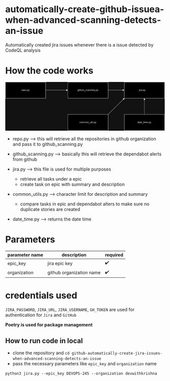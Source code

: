 # automatically-create-github-issuea-when-advanced-scanning-detects-an-issue
Automatically created jira issues whenever there is a issue detected by CodeQL analysis

# How the code works

![diagram.jpg](diagram.jpg)

* repo.py --> this will retrieve all the repositories in github organization and pass it to github_scanning.py
* github_scanning.py --> basically this will retrieve the dependabot alerts from github
* jira.py --> this file is used for multiple purposes
    * retrieve all tasks under a epic
    * create task on epic with summary and description

* common_utils.py --> character limit for description and summary
    * compare tasks in epic and dependabot alters to make sure no duplicate stories are created
* date_time.py --> returns the date time


# Parameters
| parameter name | description | required |
|----------------|--------------|---------|
| epic_key | jira epic key | :heavy_check_mark: |
| organization | github organization name | :heavy_check_mark:|


# credentials used

`JIRA_PASSWORD`, `JIRA_URL`, `JIRA_USERNAME`, `GH_TOKEN` are used for authentication for `Jira` and `GitHub`


**Poetry is used for package management**

## How to run code in local

* clone the repository and `cd github-automatically-create-jira-issues-when-advanced-scanning-detects-an-issue`
* pass the necessary parameters like `epic_key` and `organization` name

```commandline
python3 jira.py --epic_key DEVOPS-245 --organization devwithkrishna 
```